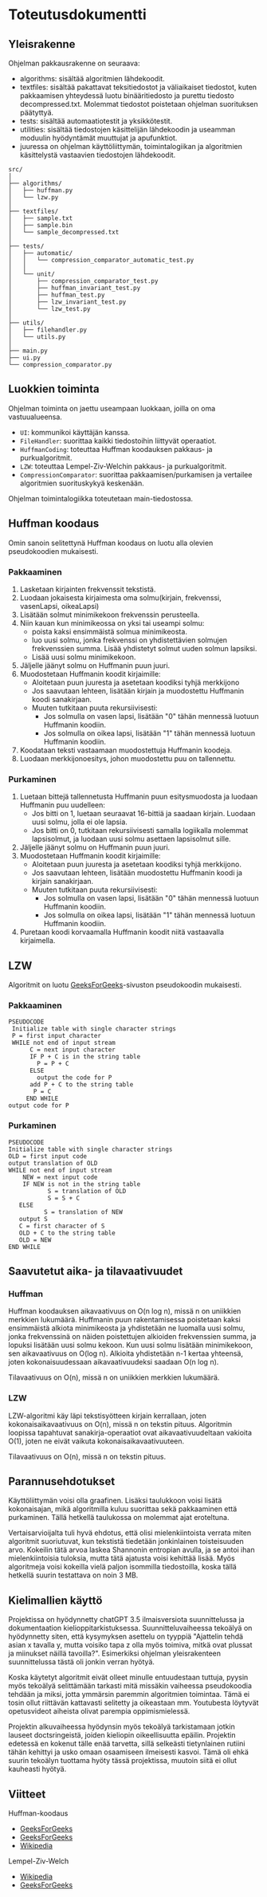 # Toteutusdokumentti

## Yleisrakenne

Ohjelman pakkausrakenne on seuraava:
- algorithms: sisältää algoritmien lähdekoodit.
- textfiles: sisältää pakattavat teksitiedostot ja väliaikaiset tiedostot, kuten pakkaamisen yhteydessä luotu binääritiedosto ja purettu tiedosto decompressed.txt. Molemmat tiedostot poistetaan ohjelman suorituksen päätyttyä.
- tests: sisältää automaatiotestit ja yksikkötestit.
- utilities: sisältää tiedostojen käsittelijän lähdekoodin ja useamman moduulin hyödyntämät muuttujat ja apufunktiot.
- juuressa on ohjelman käyttöliittymän, toimintalogiikan ja algoritmien käsittelystä vastaavien tiedostojen lähdekoodit.
```
src/
│
├── algorithms/
│   ├── huffman.py
│   └── lzw.py
│
├── textfiles/
│   ├── sample.txt
│   ├── sample.bin 
│   └── sample_decompressed.txt
│
├── tests/
│   ├── automatic/
│   │   └── compression_comparator_automatic_test.py
│   │
│   └── unit/
│       ├── compression_comparator_test.py
│       ├── huffman_invariant_test.py
│       ├── huffman_test.py
│       ├── lzw_invariant_test.py
│       └── lzw_test.py
│
├── utils/
│   ├── filehandler.py
│   └── utils.py
│
├── main.py
├── ui.py
└── compression_comparator.py
```
## Luokkien toiminta

Ohjelman toiminta on jaettu useampaan luokkaan, joilla on oma vastuualueensa.
- `UI`: kommunikoi käyttäjän kanssa.
- `FileHandler`: suorittaa kaikki tiedostoihin liittyvät operaatiot.
- `HuffmanCoding`: toteuttaa Huffman koodauksen pakkaus- ja purkualgoritmit.
- `LZW`: toteuttaa Lempel-Ziv-Welchin pakkaus- ja purkualgoritmit.
- `CompressionComparator`: suorittaa pakkaamisen/purkamisen ja vertailee algoritmien suorituskykyä keskenään.

Ohjelman toimintalogiikka toteutetaan main-tiedostossa.

## Huffman koodaus

Omin sanoin selitettynä Huffman koodaus on luotu alla olevien pseudokoodien mukaisesti.

### Pakkaaminen

1. Lasketaan kirjainten frekvenssit tekstistä.
2. Luodaan jokaisesta kirjaimesta oma solmu(kirjain, frekvenssi, vasenLapsi, oikeaLapsi)
3. Lisätään solmut minimikekoon frekvenssin perusteella.
4. Niin kauan kun minimikeossa on yksi tai useampi solmu:
    - poista kaksi ensimmäistä solmua minimikeosta.
    - luo uusi solmu, jonka frekvenssi on yhdistettävien solmujen frekvenssien summa. Lisää yhdistetyt solmut uuden solmun lapsiksi.
    - Lisää uusi solmu minimikekoon.
5. Jäljelle jäänyt solmu on Huffmanin puun juuri.
6. Muodostetaan Huffmanin koodit kirjaimille:
    - Aloitetaan puun juuresta ja asetetaan koodiksi tyhjä merkkijono
    - Jos saavutaan lehteen, lisätään kirjain ja muodostettu Huffmanin koodi sanakirjaan.
    - Muuten tutkitaan puuta rekursiivisesti:
        - Jos solmulla on vasen lapsi, lisätään "0" tähän mennessä luotuun Huffmanin koodiin.
        - Jos solmulla on oikea lapsi, lisätään "1" tähän mennessä luotuun Huffmanin koodiin.
7. Koodataan teksti vastaamaan muodostettuja Huffmanin koodeja.
8. Luodaan merkkijonoesitys, johon muodostettu puu on tallennettu.


### Purkaminen

1. Luetaan bittejä tallennetusta Huffmanin puun esitysmuodosta ja luodaan Huffmanin puu uudelleen:
    - Jos bitti on 1, luetaan seuraavat 16-bittiä ja saadaan kirjain. Luodaan uusi solmu, jolla ei ole lapsia.
    - Jos bitti on 0, tutkitaan rekursiivisesti samalla logiikalla molemmat lapsisolmut, ja luodaan uusi solmu asettaen lapsisolmut sille.
2. Jäljelle jäänyt solmu on Huffmanin puun juuri.
3. Muodostetaan Huffmanin koodit kirjaimille:
    - Aloitetaan puun juuresta ja asetetaan koodiksi tyhjä merkkijono.
    - Jos saavutaan lehteen, lisätään muodostettu Huffmanin koodi ja kirjain sanakirjaan.
    - Muuten tutkitaan puuta rekursiivisesti:
        - Jos solmulla on vasen lapsi, lisätään "0" tähän mennessä luotuun Huffmanin koodiin.
        - Jos solmulla on oikea lapsi, lisätään "1" tähän mennessä luotuun Huffmanin koodiin.
4. Puretaan koodi korvaamalla Huffmanin koodit niitä vastaavalla kirjaimella.

## LZW

Algoritmit on luotu [GeeksForGeeks](https://www.geeksforgeeks.org/lzw-lempel-ziv-welch-compression-technique/)-sivuston pseudokoodin mukaisesti.

### Pakkaaminen

    PSEUDOCODE
     Initialize table with single character strings
     P = first input character
     WHILE not end of input stream
          C = next input character
          IF P + C is in the string table
            P = P + C
          ELSE
            output the code for P
          add P + C to the string table
           P = C
         END WHILE
    output code for P


### Purkaminen

    PSEUDOCODE
    Initialize table with single character strings
    OLD = first input code
    output translation of OLD
    WHILE not end of input stream
        NEW = next input code
        IF NEW is not in the string table
               S = translation of OLD
               S = S + C
       ELSE
              S = translation of NEW
       output S
       C = first character of S
       OLD + C to the string table
       OLD = NEW
    END WHILE

## Saavutetut aika- ja tilavaativuudet

### Huffman

Huffman koodauksen aikavaativuus on O(n log n), missä n on uniikkien merkkien lukumäärä. Huffmanin puun rakentamisessa poistetaan kaksi ensimmäistä alkiota minimikeosta ja yhdistetään ne luomalla uusi solmu, jonka frekvenssinä on näiden poistettujen alkioiden frekvenssien summa, ja lopuksi lisätään uusi solmu kekoon. Kun uusi solmu lisätään minimikekoon, sen aikavaativuus on O(log n). Alkioita yhdistetään n-1 kertaa yhteensä, joten kokonaisuudessaan aikavaativuudeksi saadaan O(n log n).

Tilavaativuus on O(n), missä n on uniikkien merkkien lukumäärä.

### LZW

LZW-algoritmi käy läpi tekstisyötteen kirjain kerrallaan, joten kokonaisaikavaativuus on O(n), missä n on tekstin pituus.
Algoritmin loopissa tapahtuvat sanakirja-operaatiot ovat aikavaativuudeltaan vakioita O(1), joten ne eivät vaikuta kokonaisaikavaativuuteen.

Tilavaativuus on O(n), missä n on tekstin pituus.

## Parannusehdotukset

Käyttöliittymän voisi olla graafinen. Lisäksi taulukkoon voisi lisätä kokonaisajan, mikä algoritmilla kuluu suorittaa sekä pakkaaminen että purkaminen. Tällä hetkellä taulukossa on molemmat ajat eroteltuna. 

Vertaisarvioijalta tuli hyvä ehdotus, että olisi mielenkiintoista verrata miten algoritmit suoriutuvat, kun tekstistä tiedetään jonkinlainen toisteisuuden arvo. Kokeilin tätä arvoa laskea Shannonin entropian avulla, ja se antoi ihan mielenkiintoisia tuloksia, mutta tätä ajatusta voisi kehittää lisää. Myös algoritmeja voisi kokeilla vielä paljon isommilla tiedostoilla, koska tällä hetkellä suurin testattava on noin 3 MB.

## Kielimallien käyttö

Projektissa on hyödynnetty chatGPT 3.5 ilmaisversiota suunnittelussa ja dokumentaation kielioppitarkistuksessa. Suunnitteluvaiheessa tekoälyä on hyödynnetty siten, että kysymyksen asettelu on tyyppiä "Ajattelin tehdä asian x tavalla y, mutta voisiko tapa z olla myös toimiva, mitkä ovat plussat ja miinukset näillä tavoilla?". Esimerkiksi ohjelman yleisrakenteen suunnittelussa tästä oli jonkin verran hyötyä.

Koska käytetyt algoritmit eivät olleet minulle entuudestaan tuttuja, pyysin myös tekoälyä selittämään tarkasti mitä missäkin vaiheessa pseudokoodia tehdään ja miksi, jotta ymmärsin paremmin algoritmien toimintaa. Tämä ei tosin ollut riittävän kattavasti selitetty ja oikeastaan mm. Youtubesta löytyvät opetusvideot aiheista olivat parempia oppimismielessä.

Projektin alkuvaiheessa hyödynsin myös tekoälyä tarkistamaan jotkin lauseet doctsringeistä, joiden kieliopin oikeellisuutta epäilin. Projektin edetessä en kokenut tälle enää tarvetta, sillä selkeästi tietynlainen rutiini tähän kehittyi ja usko omaan osaamiseen ilmeisesti kasvoi. Tämä oli ehkä suurin tekoälyn tuottama hyöty tässä projektissa, muutoin siitä ei ollut kauheasti hyötyä.

## Viitteet

Huffman-koodaus
- [GeeksForGeeks](https://www.geeksforgeeks.org/huffman-coding-greedy-algo-3/)
- [GeeksForGeeks](https://www.geeksforgeeks.org/time-and-space-complexity-of-huffman-coding-algorithm/)
- [Wikipedia](https://en.wikipedia.org/wiki/Huffman_coding)

Lempel-Ziv-Welch
- [Wikipedia](https://en.wikipedia.org/wiki/Lempel%E2%80%93Ziv%E2%80%93Welch)
- [GeeksForGeeks](https://www.geeksforgeeks.org/lzw-lempel-ziv-welch-compression-technique/)
